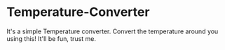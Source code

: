 # Temperature-Converter
It's a simple Temperature converter. Convert the temperature around you using this! It'll be fun, trust me.
